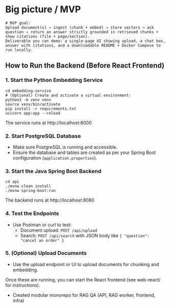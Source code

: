 
# Big picture / MVP


```
# MVP goal: 
Upload document(s) → ingest (chunk + embed) → store vectors → ask question → return an answer strictly grounded in retrieved chunks + show citations (file + page/section).
Deliverable you can demo: a single-page UI showing upload, a chat box, answer with citations, and a downloadable README + Docker Compose to run locally.
```


## How to Run the Backend (Before React Frontend)

### 1. Start the Python Embedding Service

```
cd embedding-service
# (Optional) Create and activate a virtual environment:
python3 -m venv venv
source venv/bin/activate
pip install -r requirements.txt
uvicorn app:app --reload
```
The service runs at http://localhost:8000

### 2. Start PostgreSQL Database
- Make sure PostgreSQL is running and accessible.
- Ensure the database and tables are created as per your Spring Boot configuration (`application.properties`).

### 3. Start the Java Spring Boot Backend

```
cd api
./mvnw clean install
./mvnw spring-boot:run
```
The backend runs at http://localhost:8080

### 4. Test the Endpoints
- Use Postman or curl to test:
	- Document upload: `POST /api/upload`
	- Search: `POST /api/search` with JSON body like `{ "question": "cancel an order" }`

### 5. (Optional) Upload Documents
- Use the upload endpoint or UI to upload documents for chunking and embedding.

Once these are running, you can start the React frontend (see web-react/ for instructions).


- Created modular monorepo for RAG QA (API, RAG worker, frontend, infra)
